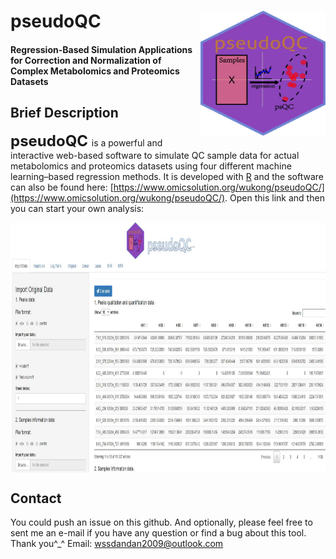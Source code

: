 # pseudoQC<img src="www/pseudoQC_original.jpg" align="right" height="200" width="200"/>
#### Regression-Based Simulation Applications for Correction and Normalization of Complex Metabolomics and Proteomics Datasets

## Brief Description
**<font size='5'> pseudoQC </font>** is a powerful and interactive web-based software to simulate QC sample data for actual metabolomics and proteomics datasets using four different machine learning–based regression methods. It is developed with [R](https://www.r-project.org/) and the software can also be found here: [https://www.omicsolution.org/wukong/pseudoQC/](https://www.omicsolution.org/wukong/pseudoQC/). Open this link and then you can start your own analysis:

<img src="www/shouye.jpg" align="center" height="400" width="800"/>

## Contact
You could push an issue on this github. And optionally, please feel free to sent me an e-mail if you have any question or find a bug about this tool. Thank you^_^
Email: wssdandan2009@outlook.com
